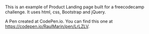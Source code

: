 This is an example of Product Landing page built for a freecodecamp challenge. It uses html, css, Bootstrap and jQuery.

A Pen created at CodePen.io. You can find this one at https://codepen.io/RaulMarin/pen/LrLZLV.